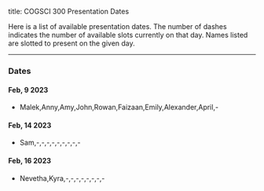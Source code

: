 title: COGSCI 300 Presentation Dates

Here is a list of available presentation dates.  The number of dashes indicates the number of available slots currently on that day.  Names listed are slotted to present on the given day.

 * * *

### Dates
 
#### Feb, 9 2023

 * Malek,Anny,Amy,John,Rowan,Faizaan,Emily,Alexander,April,-

#### Feb, 14 2023

 * Sam,-,-,-,-,-,-,-,-,-

#### Feb, 16 2023

 * Nevetha,Kyra,-,-,-,-,-,-,-,-
